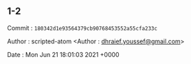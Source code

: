 ## 1-2 

 Commit : `180342d1e93564379cb90768453552a55cfa233c`

 Author : scripted-atom <Author : dhraief.youssef@gmail.com> 

 Date 	: Mon Jun 21 18:01:03 2021 +0000 

